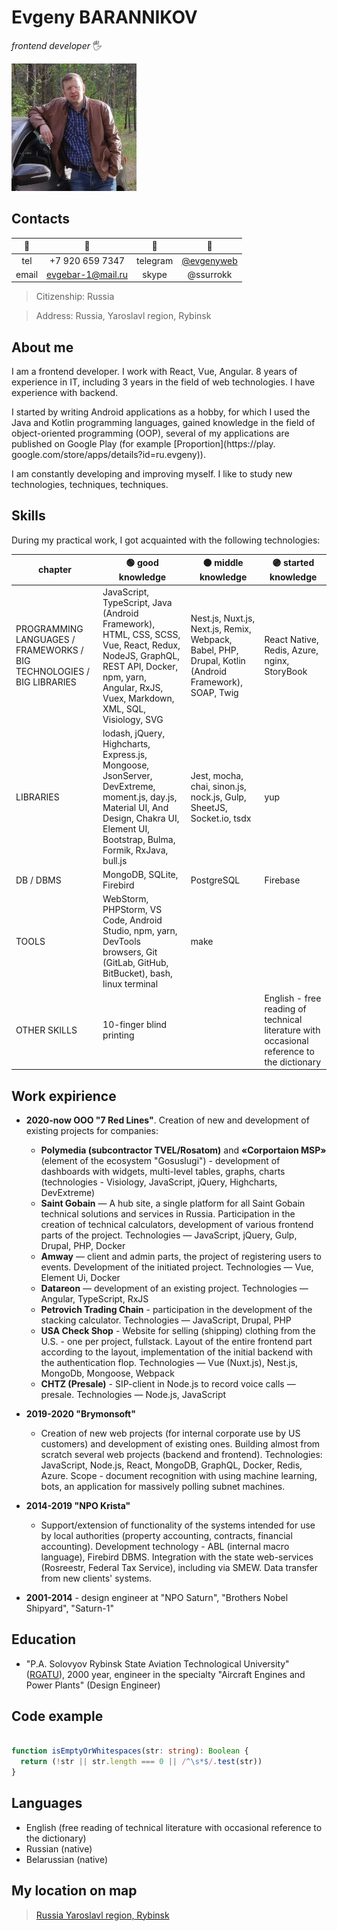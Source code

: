 
# Evgeny BARANNIKOV

*frontend developer* 🖐️

![avatar](./assets/images/0064_w200.jpg)

## Contacts

| 🔑            | 🔎                                   | 🔑            | 🔎                                   |
| :---:         | :---:                                | :---:         | :---:                                |
| tel           | +7 920 659 7347                      | telegram      | [@evgenyweb](https://t.me/evgenyweb) |
| email         | [evgebar-1@mail.ru](mailto://evgebar-1@mail.ru)   | skype         | @ssurrokk                            |

> Citizenship: Russia

> Address: Russia, Yaroslavl region, Rybinsk

## About me

I am a frontend developer. I work with React, Vue, Angular. 8 years of experience in IT, including 3 years in the field of web technologies. I have experience with backend.

I started by writing Android applications as a hobby, for which I used the Java and Kotlin programming languages, gained knowledge in the field of object-oriented programming (OOP), several of my applications are published on Google Play (for example [Proportion](https://play. google.com/store/apps/details?id=ru.evgeny)).

I am constantly developing and improving myself. I like to study new technologies, techniques, techniques.

## Skills

During my practical work, I got acquainted with the following technologies:

| chapter | 🟢 good knowledge | 🟠 middle knowledge | 🟣 started knowledge |
| --- | --- | --- | --- |
| PROGRAMMING LANGUAGES / FRAMEWORKS / BIG TECHNOLOGIES / BIG LIBRARIES | JavaScript, TypeScript, Java (Android Framework), HTML, CSS, SCSS, Vue, React, Redux, NodeJS, GraphQL, REST API, Docker, npm, yarn, Angular, RxJS, Vuex, Markdown, XML, SQL, Visiology, SVG | Nest.js, Nuxt.js, Next.js, Remix, Webpack, Babel, PHP, Drupal, Kotlin (Android Framework), SOAP, Twig | React Native, Redis, Azure, nginx, StoryBook |
| LIBRARIES | lodash, jQuery, Highcharts, Express.js, Mongoose, JsonServer, DevExtreme, moment.js, day.js, Material UI, And Design, Chakra UI, Element UI, Bootstrap, Bulma, Formik, RxJava, bull.js |  Jest, mocha, chai, sinon.js, nock.js, Gulp, SheetJS, Socket.io, tsdx | yup |
| DB / DBMS | MongoDB, SQLite, Firebird|PostgreSQL | Firebase |
| TOOLS |WebStorm, PHPStorm, VS Code, Android Studio, npm, yarn, DevTools browsers, Git (GitLab, GitHub, BitBucket), bash, linux terminal | make | &nbsp; |
| OTHER SKILLS | 10-finger blind printing | &nbsp; | English - free reading of technical literature with occasional reference to the dictionary |

## Work expirience

- **2020-now ООО "7 Red Lines"**. Creation of new and development of existing projects for companies:
    - **Polymedia (subcontractor TVEL/Rosatom)** and **«Corportaion MSP»** (element of the ecosystem "Gosuslugi") - development of dashboards with widgets,
      multi-level tables, graphs, charts (technologies - Visiology, JavaScript, jQuery, Highcharts, DevExtreme)
    - **Saint Gobain** — A hub site, a single platform for all Saint Gobain technical solutions and services in Russia. Participation in the creation of technical calculators, development of various frontend parts of the project. Technologies — JavaScript, jQuery, Gulp, Drupal, PHP, Docker
    - **Amway** — client and admin parts, the project of registering users to events. Development of the initiated project. Technologies — Vue, Element Ui, Docker
    - **Datareon** — development of an existing project. Technologies — Angular, TypeScript, RxJS
    - **Petrovich Trading Chain** - participation in the development of the stacking calculator. Technologies — JavaScript, Drupal, PHP
    - **USA Check Shop** - Website for selling (shipping) clothing from the U.S. - one per project, fullstack. Layout of the entire frontend part according to the layout, implementation of the initial backend with the authentication flop. Technologies — Vue (Nuxt.js), Nest.js, MongoDb, Mongoose, Webpack
    - **CHTZ (Presale)** - SIP-client in Node.js to record voice calls — presale. Technologies — Node.js, JavaScript

- **2019-2020 "Brymonsoft"**
    - Creation of new web projects (for internal corporate use by US customers) and development of existing ones. Building almost from scratch
      several web projects (backend and frontend). Technologies: JavaScript, Node.js, React, MongoDB, GraphQL, Docker, Redis, Azure. Scope - document recognition with
      using machine learning, bots, an application for massively polling subnet machines.

- **2014-2019 "NPO Krista"**
    - Support/extension of functionality of the systems intended for use by local authorities (property accounting, contracts, financial accounting). Development technology - ABL (internal macro language), Firebird DBMS. Integration with the state web-services (Rosreestr, Federal Tax Service), including via SMEW. Data transfer from new clients' systems.
- **2001-2014** - design engineer at "NPO Saturn", "Brothers Nobel Shipyard", "Saturn-1"

## Education
- "P.A. Solovyov Rybinsk State Aviation Technological University" ([RGATU](https://rsatu.ru/)), 2000 year, engineer in the specialty "Aircraft Engines and Power Plants" (Design Engineer)

## Code example

```typescript

function isEmptyOrWhitespaces(str: string): Boolean {
  return (!str || str.length === 0 || /^\s*$/.test(str))
}
```

## Languages
- English (free reading of technical literature with occasional reference to the dictionary)
- Russian (native)
- Belarussian (native)

## My location on map

> [Russia Yaroslavl region, Rybinsk](https://yandex.by/maps/-/CCUB5HXKsD)

